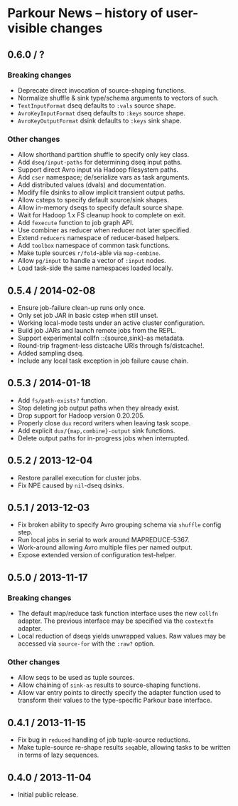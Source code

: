 # Parkour News – history of user-visible changes

## 0.6.0 / ?

### Breaking changes

- Deprecate direct invocation of source-shaping functions.
- Normalize shuffle & sink type/schema arguments to vectors of such.
- `TextInputFormat` dseq defaults to `:vals` source shape.
- `AvroKeyInputFormat` dseq defaults to `:keys` source shape.
- `AvroKeyOutputFormat` dsink defaults to `:keys` sink shape.

### Other changes

- Allow shorthand partition shuffle to specify only key class.
- Add `dseq/input-paths` for determining dseq input paths.
- Support direct Avro input via Hadoop filesystem paths.
- Add `cser` namespace; de/serialize vars as task arguments.
- Add distributed values (dvals) and documentation.
- Modify file dsinks to allow implicit transient output paths.
- Allow csteps to specify default source/sink shapes.
- Allow in-memory dseqs to specify default source shape.
- Wait for Hadoop 1.x FS cleanup hook to complete on exit.
- Add `fexecute` function to job graph API.
- Use combiner as reducer when reducer not later specified.
- Extend `reducers` namespace of reducer-based helpers.
- Add `toolbox` namespace of common task functions.
- Make tuple sources `r/fold`-able via `map-combine`.
- Allow `pg/input` to handle a vector of `:input` nodes.
- Load task-side the same namespaces loaded locally.

## 0.5.4 / 2014-02-08

- Ensure job-failure clean-up runs only once.
- Only set job JAR in basic cstep when still unset.
- Working local-mode tests under an active cluster configuration.
- Build job JARs and launch remote jobs from the REPL.
- Support experimental collfn ::{source,sink}-as metadata.
- Round-trip fragment-less distcache URIs through fs/distcache!.
- Added sampling dseq.
- Include any local task exception in job failure cause chain.

## 0.5.3 / 2014-01-18

- Add `fs/path-exists?` function.
- Stop deleting job output paths when they already exist.
- Drop support for Hadoop version 0.20.205.
- Properly close `dux` record writers when leaving task scope.
- Add explicit `dux/{map,combine}-output` sink functions.
- Delete output paths for in-progress jobs when interrupted.

## 0.5.2 / 2013-12-04

- Restore parallel execution for cluster jobs.
- Fix NPE caused by `nil`-dseq dsinks.

## 0.5.1 / 2013-12-03

- Fix broken ability to specify Avro grouping schema via `shuffle` config step.
- Run local jobs in serial to work around MAPREDUCE-5367.
- Work-around allowing Avro multiple files per named output.
- Expose extended version of configuration test-helper.

## 0.5.0 / 2013-11-17

### Breaking changes

- The default map/reduce task function interface uses the new `collfn` adapter.
  The previous interface may be specified via the `contextfn` adapter.
- Local reduction of dseqs yields unwrapped values.  Raw values may be accessed
  via `source-for` with the `:raw?` option.

### Other changes

- Allow seqs to be used as tuple sources.
- Allow chaining of `sink-as` results to source-shaping functions.
- Allow var entry points to directly specify the adapter function used to
  transform their values to the type-specific Parkour base interface.

## 0.4.1 / 2013-11-15

- Fix bug in `reduced` handling of job tuple-source reductions.
- Make tuple-source re-shape results `seq`able, allowing tasks to be written in
  terms of lazy sequences.

## 0.4.0 / 2013-11-04

- Initial public release.
